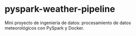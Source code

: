# pyspark-weather-pipeline
Mini proyecto de ingeniería de datos: procesamiento de datos meteorológicos con PySpark y Docker.
